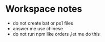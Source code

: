 # Workspace notes

- do not create bat or ps1 files
- answer me use chinese
- do not run npm like orders ,let me do this
